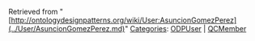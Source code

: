 Retrieved from "[http://ontologydesignpatterns.org/wiki/User:AsuncionGomezPerez](../User/AsuncionGomezPerez.md)"
 [Categories](http://ontologydesignpatterns.org/wiki/Special:Categories "Special:Categories"): [ODPUser](../Category/ODPUser.md "Category:ODPUser") | [QCMember](../Category/QCMember.md "Category:QCMember")